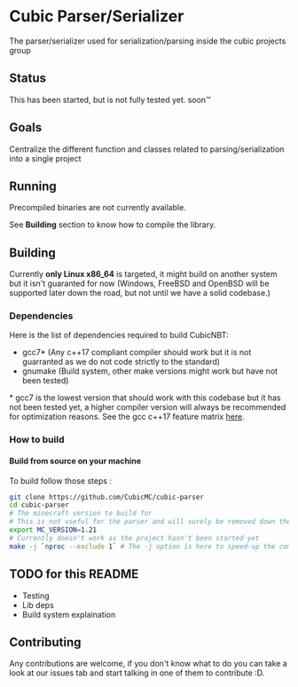 # Cubic Parser/Serializer

The parser/serializer used for serialization/parsing inside the cubic projects group

## Status

This has been started, but is not fully tested yet. soon:tm:

## Goals

Centralize the different function and classes related to parsing/serialization into a single project

## Running

Precompiled binaries are not currently available.

See **Building** section to know how to compile the library.

## Building

Currently **only Linux x86_64** is targeted, it might build on another system
but it isn't guaranted for now (Windows, FreeBSD and OpenBSD will be supported
later down the road, but not until we have a solid codebase.)

### Dependencies

Here is the list of dependencies required to build CubicNBT:

 - gcc7\* (Any c++17 compliant compiler should work but it is not guarranted as
 we do not code strictly to the standard)
 - gnumake (Build system, other make versions might work but have not been
 tested)

\* gcc7 is the lowest version that should work with this codebase but it has
not been tested yet, a higher compiler version will always be recommended for
optimization reasons. See the gcc c++17 feature matrix
[here](https://gcc.gnu.org/projects/cxx-status.html#cxx17).

### How to build
#### Build from source on your machine
To build follow those steps :
```bash
git clone https://github.com/CubicMC/cubic-parser
cd cubic-parser
# The minecraft version to build for
# This is not useful for the parser and will surely be removed down the road
export MC_VERSION=1.21
# Currently doesn't work as the project hasn't been started yet
make -j `nproc --exclude 1` # The -j option is here to speed-up the compilation
```

## TODO for this README

- Testing
- Lib deps
- Build system explaination

## Contributing

Any contributions are welcome, if you don't know what to do you can take a look
at our issues tab and start talking in one of them to contribute :D.

